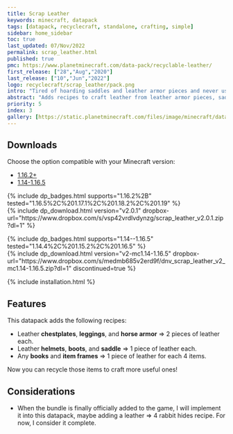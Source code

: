 ```yaml
---
title: Scrap Leather
keywords: minecraft, datapack
tags: [datapack, recyclecraft, standalone, crafting, simple]
sidebar: home_sidebar
toc: true
last_updated: 07/Nov/2022
permalink: scrap_leather.html
published: true
pmc: https://www.planetminecraft.com/data-pack/recyclable-leather/
first_release: ["28","Aug","2020"]
last_release: ["10","Jun","2022"]
logo: recyclecraft/scrap_leather/pack.png
intro: "Tired of hoarding saddles and leather armor pieces and never using them? This datapack adds recipes to craft leather from leather armor pieces, saddles, and other leather items, allowing you to give some use to often undesired loot."
abstract: "Adds recipes to craft leather from leather armor pieces, saddles, and other leather items, allowing you to give some use to often undesired loot."
priority: 5
index: 3
gallery: [https://static.planetminecraft.com/files/image/minecraft/data-pack/2021/169/15114043-screenshot-at_l.webp,https://static.planetminecraft.com/files/image/minecraft/data-pack/2021/169/15114042-screenshot-at_l.webp,https://static.planetminecraft.com/files/image/minecraft/data-pack/2021/169/15114041-screenshot-at_l.webp]
---
```


## Downloads

Choose the option compatible with your Minecraft version:

<ul id="profileTabs" class="nav nav-tabs">
    <li class="active"><a href="#current" data-toggle="tab">1.16.2+</a></li>
    <li><a href="#legacy" data-toggle="tab">1.14-1.16.5</a></li>
</ul>

<div class="tab-content">
    <div role="tabpanel" class="tab-pane active" id="current">
        <p>
            {% include dp_badges.html supports="1.16.2%2B" tested="1.16.5%2C%201.17.1%2C%201.18.2%2C%201.19" %}
            <br/>
            {% include dp_download.html version="v2.0.1" dropbox-url="https://www.dropbox.com/s/vsp42vrdlvdynzg/scrap_leather_v2.0.1.zip?dl=1" %}
        </p>
    </div>
    <div role="tabpanel" class="tab-pane" id="legacy">
        <p>
            {% include dp_badges.html supports="1.14--1.16.5" tested="1.14.4%2C%201.15.2%2C%201.16.5" %}
            <br/>
            {% include dp_download.html version="v2-mc1.14-1.16.5" dropbox-url="https://www.dropbox.com/s/medmb685v2erd9f/dnv_scrap_leather_v2_mc1.14-1.16.5.zip?dl=1" discontinued=true %}
        </p>
    </div>
</div>

{% include installation.html %}

## Features
This datapack adds the following recipes:

- Leather **chestplates**, **leggings**, and **horse armor** ⇒ 2 pieces of leather each.
- Leather **helmets**, **boots**, and **saddle** ⇒ 1 piece of leather each.
- Any **books** and **item frames** ⇒ 1 piece of leather for each 4 items.

Now you can recycle those items to craft more useful ones!

## Considerations

- When the bundle is finally officially added to the game, I will implement it into this datapack, maybe adding a leather ⇒ 4 rabbit hides recipe. For now, I consider it complete.
